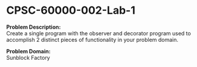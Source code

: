 # CPSC-60000-002-Lab-1

**Problem Description:**  
Create a single program with the observer and decorator program used to accomplish 2 distinct pieces of functionality in your problem domain.

**Problem Domain:**  
Sunblock Factory
